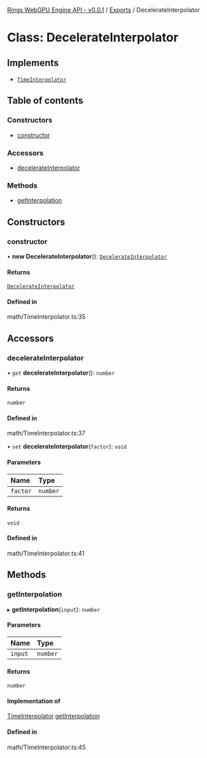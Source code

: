 [Rings WebGPU Engine API - v0.0.1](../README.md) / [Exports](../modules.md) / DecelerateInterpolator

# Class: DecelerateInterpolator

## Implements

- [`TimeInterpolator`](../interfaces/TimeInterpolator.md)

## Table of contents

### Constructors

- [constructor](DecelerateInterpolator.md#constructor)

### Accessors

- [decelerateInterpolator](DecelerateInterpolator.md#decelerateinterpolator)

### Methods

- [getInterpolation](DecelerateInterpolator.md#getinterpolation)

## Constructors

### constructor

• **new DecelerateInterpolator**(): [`DecelerateInterpolator`](DecelerateInterpolator.md)

#### Returns

[`DecelerateInterpolator`](DecelerateInterpolator.md)

#### Defined in

math/TimeInterpolator.ts:35

## Accessors

### decelerateInterpolator

• `get` **decelerateInterpolator**(): `number`

#### Returns

`number`

#### Defined in

math/TimeInterpolator.ts:37

• `set` **decelerateInterpolator**(`factor`): `void`

#### Parameters

| Name | Type |
| :------ | :------ |
| `factor` | `number` |

#### Returns

`void`

#### Defined in

math/TimeInterpolator.ts:41

## Methods

### getInterpolation

▸ **getInterpolation**(`input`): `number`

#### Parameters

| Name | Type |
| :------ | :------ |
| `input` | `number` |

#### Returns

`number`

#### Implementation of

[TimeInterpolator](../interfaces/TimeInterpolator.md).[getInterpolation](../interfaces/TimeInterpolator.md#getinterpolation)

#### Defined in

math/TimeInterpolator.ts:45
